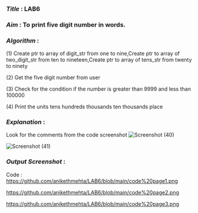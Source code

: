 ### ***Title*** : LAB6
### ***Aim*** : To print five digit number in words.
### ***Algorithm*** : 
(1) Create ptr to array of digit_str from one to nine,Create ptr to array of two_digit_str from ten to nineteen,Create ptr to array of tens_str from twenty to ninety

(2) Get the five digit number from user

(3) Check for the condition if the number is greater than 9999 and less than 100000

(4) Print the units tens hundreds thousands ten thousands place

### ***Explanation*** : 
Look for the comments from the code screenshot
![Screenshot (40)](https://github.com/anikethmehta/LAB6/assets/52659346/403727d8-d1a3-48bf-b0e7-35fa1a6eff70)

![Screenshot (41)](https://github.com/anikethmehta/LAB6/assets/52659346/bcc80136-39b5-4eb7-b2cd-f48314de88b9)

### ***Output Screenshot*** :
Code : 
https://github.com/anikethmehta/LAB6/blob/main/code%20page1.png

https://github.com/anikethmehta/LAB6/blob/main/code%20page2.png

https://github.com/anikethmehta/LAB6/blob/main/code%20page3.png
